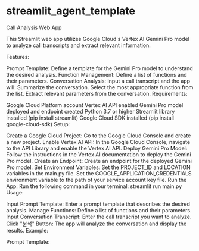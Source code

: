 # streamlit_agent_template
Call Analysis Web App

This Streamlit web app utilizes Google Cloud's Vertex AI Gemini Pro model to analyze call transcripts and extract relevant information.

Features:

Prompt Template: Define a template for the Gemini Pro model to understand the desired analysis.
Function Management: Define a list of functions and their parameters.
Conversation Analysis: Input a call transcript and the app will:
Summarize the conversation.
Select the most appropriate function from the list.
Extract relevant parameters from the conversation.
Requirements:

Google Cloud Platform account
Vertex AI API enabled
Gemini Pro model deployed and endpoint created
Python 3.7 or higher
Streamlit library installed (pip install streamlit)
Google Cloud SDK installed (pip install google-cloud-sdk)
Setup:

Create a Google Cloud Project:
Go to the Google Cloud Console and create a new project.
Enable Vertex AI API:
In the Google Cloud Console, navigate to the API Library and enable the Vertex AI API.
Deploy Gemini Pro Model:
Follow the instructions in the Vertex AI documentation to deploy the Gemini Pro model.
Create an Endpoint:
Create an endpoint for the deployed Gemini Pro model.
Set Environment Variables:
Set the PROJECT_ID and LOCATION variables in the main.py file.
Set the GOOGLE_APPLICATION_CREDENTIALS environment variable to the path of your service account key file.
Run the App:
Run the following command in your terminal: streamlit run main.py
Usage:

Input Prompt Template:
Enter a prompt template that describes the desired analysis.
Manage Functions:
Define a list of functions and their parameters.
Input Conversation Transcript:
Enter the call transcript you want to analyze.
Click "분석" Button:
The app will analyze the conversation and display the results.
Example:

Prompt Template: